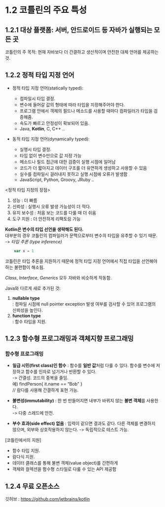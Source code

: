 # 1.2 코틀린의 주요 특성

## 1.2.1 대상 플랫폼: 서버, 안드로이드 등 자바가 실행되는 모든 곳

코틀린의 주 목적: 현재 자바보다 더 간결하고 생산적이며 안전한 대체 언어를 제공하는 것.

## 1.2.2 정적 타입 지정 언어


- 정적 타입 지정 언어(statically typed):  
	- 컴파일시 타입 결정.
	- 변수에 들어갈 값의 형태에 따라 타입을 지정해주어야 한다.
	- 프로그램 안에서 객체의 필드나 메소드를 사용할 때마다 컴파일러가 타입을 검증해줌.
	- 속도가 빠르고 안정성이 확보되어 있음.
	- Java, **Kotlin**, C, C++ ..

- 동적 타입 지정 언어(dynamically typed):
	- 실행시 타입 결정.
	- 타입 없이 변수만으로 값 지정 가능
	- 메소드나 필드 접근에 대한 검증이 실행 시점에 일어남
	- 코드가 더 짧아지고 데이터 구조를 더 유연하게 생성하고 사용할 수 있음
	- 실수를 컴파일시 걸러내지 못하고 실행 시점에 오류가 발생함
	- JavaScript, Python, Groovy, JRuby ..


<정적 타입 지정의 장점>
1. 성능 : 더 빠름
2. 신뢰성 : 실행시 오류 발생 가능성이 더 적다.
3. 유지 보수성 : 처음 보는 코드를 다룰 때 더 쉬움
4. 도구 지원 : 더 안전하게 리팩토링 가능


**Kotlin은 변수의 타입 선언을 생략해도 된다.**   
대부분의 경우 코틀린의 컴파일러가 문맥으로부터 변수의 타입을 유추할 수 있기 때문. -> _타입 추론 (type inference)_

```kotlin
	var x = 1
```
 
코틀린은 타입 추론을 지원하기 때문에 정적 타입 지정 언어에서 직접 타입을 선언해야 하는 불편함이 해소됨.

_Class_, _Interface_, _Generics_ 모두 자바와 비슷하게 작동함.

Java와 다르게 새로 추가된 것:  
1. **nullable type**  
	: 컴파일 시점에 null pointer exception 발생 여부를 검사할 수 있어 프로그램의 신뢰성을 높인다.  
2. **function type**  
	: 함수 타입을 지원.

## 1.2.3 함수형 프로그래밍과 객체지향 프로그래밍

### 함수형 프로그래밍

- **일급 시민(first class)인 함수**
: 함수를 **일반 값**처럼 다룰 수 있다. 함수를 변수에 저장하고 함수를 인자로 넘기거나 반환할 수 있다.   
-> 간결성. 코드의 중복을 줄임.  
	예) findPerson{ it.name == “Bob” }   
	// 람다를 사용해 간결하게 표현 가능.

- **불변성(immutability)**
: 한 번 만들어지면 내부가 바뀌지 않는 **불변 객체**를 사용한다.  
-> 다중 스레드에 안전.

- **부수 효과(side effect) 없음** 
: 입력이 같으면 결과도 같다. 다른 객체를 변경하지 않으며, 외부와 상호작용하지 않는다.
-> 독립적으로 테스트 가능.

[코틀린에서의 지원]  
- 함수 타입 지원.  
- 람다식 지원.   
- 데이터 클래스를 통해 불변 객체(value object)를 간편하게
- 객체와 컬렉션을 함수형 스타일로 다룰 수 있는 API 제공함


## 1.2.4 무료 오픈소스

깃허브 : https://github.com/jetbrains/kotlin
